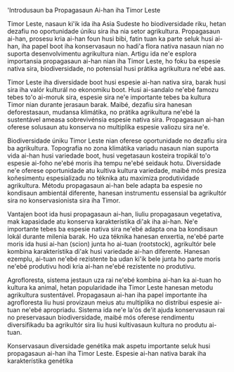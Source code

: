 'Introdusaun ba Propagasaun Ai-han iha Timor Leste

Timor Leste, nasaun ki'ik ida iha Asia Sudeste ho biodiversidade riku, hetan dezafiu no oportunidade úniku sira iha nia setor agrikultura. Propagasaun ai-han, prosesu kria ai-han foun husi bibi, fatin tuan ka parte seluk husi ai-han, iha papel boot iha konservasaun no hadi'a flora nativa nasaun nian no suporta desenvolvimentu agrikultura nian. Artigu ida ne'e esplora importansia propagasaun ai-han nian iha Timor Leste, ho foku ba espesie nativa sira, biodiversidade, no potensial husi prátika agrikultura ne'ebé aas.

Timor Leste iha diversidade boot husi espesie ai-han nativa sira, barak husi sira iha valór kulturál no ekonomiku boot. Husi ai-sandalo ne'ebé famozu tebes to'o ai-moruk sira, espesie sira ne'e importante tebes ba kultura Timor nian durante jerasaun barak. Maibé, dezafiu sira hanesan deforestasaun, mudansa klimátika, no prátika agrikultura ne'ebé la sustentável ameasa sobrevivénsia espesie nativa sira. Propagasaun ai-han oferese solusaun atu konserva no multiplika espesie valiozu sira ne'e.

Biodiversidade úniku Timor Leste nian oferese oportunidade no dezafiu sira ba agrikultura. Topografia no zona klimátika variadu nasaun nian suporta vida ai-han husi variedade boot, husi vegetasaun kosteira tropikál to'o espesie ai-foho ne'ebé moris iha tempu ne'ebé seidauk hotu. Diversidade ne'e oferese oportunidade atu kultiva kultura variedade, maibé mós presiza koñesimentu espesializadu no téknika atu maximiza produtividade agrikultura. Métodu propagasaun ai-han bele adapta ba espesie no kondisaun ambientál diferente, hanesan instrumentu essensial ba agrikultór sira no konservasionista sira iha Timor.

Vantajen boot ida husi propagasaun ai-han, liuliu propagasaun vegetativa, mak kapasidade atu konserva karakterístika di'ak iha ai-han. Ne'e importante tebes ba espesie nativa sira ne'ebé adapta ona ba kondisaun lokál durante milenia barak. Ho uza téknika hanesan enxertia, ne'ebé parte moris ida husi ai-han (scion) junta ho ai-tuan (rootstock), agrikultór bele kombina karakterístika di'ak husi variedade ai-han diferente. Hanesan ezemplu, ai-tuan ne'ebé rezistente ba udan ki'ik bele junta ho parte moris ne'ebé produtivu hodi kria ai-han ne'ebé rezistente no produtivu.

Agrofloresta, sistema jestaun uza rai ne'ebé kombina ai-han ka ai-tuan ho kultura ka animal, hetan popularidade iha Timor Leste hanesan metodu agrikultura sustentável. Propagasaun ai-han iha papel importante iha agrofloresta liu husi provizaun meius atu multiplika no distribui espesie ai-tuan ne'ebé apropriadu. Sistema ida ne'e la'ós de'it ajuda konservasaun rai no preservasaun biodiversidade, maibé mós oferese rendimentu diversifikadu ba agrikultór sira liu husi kultivasaun kultura no produtu ai-tuan.

Konservasaun diversidade genétika mak aspetu importante seluk husi propagasaun ai-han iha Timor Leste. Espesie ai-han nativa barak iha karakterístika genétika